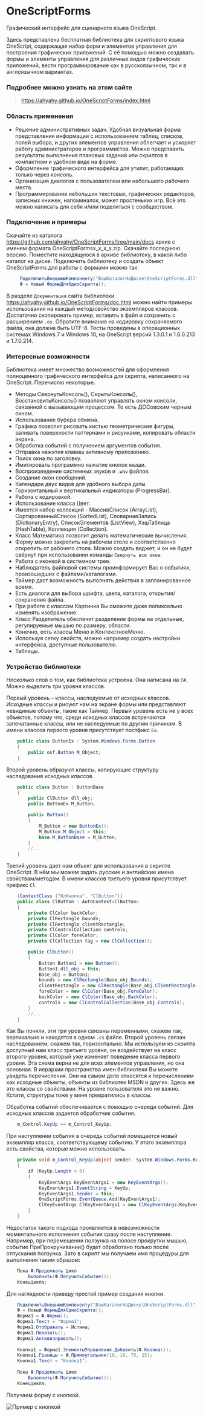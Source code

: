 # OneScriptForms
Графический интерфейс для сценарного языка OneScript.

Здесь представлена бесплатная библиотека для скриптового языка OneScript, содержащая набор форм и элементов управления для построения графических приложений. С её помощью можно создавать формы и элементы управления для различных видов графических приложений, вести программирование как в русскоязычном, так и в англоязычном вариантах.

### Подробнее можно узнать на этом сайте

> <https://ahyahy.github.io/OneScriptForms/index.html>

### Область применения
* Решение административных задач. Удобная визуальная форма представления информации с использованием таблиц, списков, полей выбора, и других элементов управления облегчает и ускоряет работу администраторов и программистов. Можно представить результаты выполнения плановых заданий или скриптов в компактном и удобном виде на форме. 
* Оформление графического интерфейса для утилит, работающих только через консоль.
* Организация диалогов с пользователем или небольшого рабочего места.
* Программирование небольших текстовых, графических редакторов, записных книжек, напоминалок, может простеньких игр.
Всё это можно написать для себя и/или поделиться с сообществом.
### Подключение и примеры
Скачайте из каталога <https://github.com/ahyahy/OneScriptForms/tree/main/docs> архив с именем формата OneScriptFormsх_х_х_х.zip. Скачайте последнюю версию. Поместите находящуюся в архиве библиотеку, в какой либо каталог на диске.
Подключить библиотеку и создать объект OneScriptForms для работы с формами можно так:

```c#
     ПодключитьВнешнююКомпоненту("ВашКаталогНаДиске\OneScriptForms.dll");
     Ф = Новый ФормыДляОдноСкрипта();
```

В разделе `Документация` сайта библиотеки <https://ahyahy.github.io/OneScriptForms/doc.html> можно найти примеры использования на каждый метод/свойство экземпляров классов. Достаточно скопировать пример, вставить в файл и сохранить с расширением `.os`. Обратите внимание на кодировку сохраняемого файла, она должна быть UTF-8.
Тесты проведены в операционных системах Windows 7 и Windows 10, на OneScript версий 1.3.0.1 и 1.6.0.213 и 1.7.0.214.
### Интересные возможности
Библиотека имеет множество возможностей для оформления полноценного графического интерфейса для скрипта, написанного на OneScript. Перечислю некоторые.
* Методы СвернутьКонсоль(), СкрытьКонсоль(), ВосстановитьКонсоль() позволяют управлять окном консоли, связанной с вызывающим процессом. То есть ДОСовским черным окном.
* Использование буфера обмена.
* Графика позволит рисовать кистью геометрические фигуры, заливать поверхности паттернами и рисунками, копировать области экрана.
* Обработка событий с получением аргументов события.
* Отправка нажатия клавиш активному приложению.
* Поиск окна по заголовку.
* Имитировать программно нажатие кнопок мыши.
* Воспроизведение системных звуков и `.wav` файлов.
* Создание окон сообщений.
* Календари двух видов для удобного выбора даты.
* Горизонтальный и вертикальный индикаторы (ProgressBar).
* Работа с кодировкой.
* Использование класса Цвет.
* Имеется набор коллекций - МассивСписок (ArrayList), СортированныйСписок (SortedList), СловарнаяЗапись (DictionaryEntry), СписокЭлементов (ListView), ХэшТаблица (HashTable), Коллекция (Collection).
* Класс Математика позволит делать математические вычисления.
* Форму можно закрепить на рабочем столе и соответственно открепить от рабочего стола. Можно создать виджет, и он не будет свёрнут при использовании команды `Свернуть все окна`.
* Работа с иконкой в системном трее.
* Наблюдатель файловой системы проинформирует Вас о событиях, произошедших с файлами/каталогами.
* Таймер даст возможность выполнять действия в запланированное время.
* Есть диалоги для выбора шрифта, цвета, каталога, открытия/сохранения файла.
* При работе с классом Картинка Вы сможете даже попиксельно изменять изображение.
* Класс Разделитель обеспечит разделение формы на отдельные, регулируемые мышью по размеру, области.
* Конечно, есть классы Меню и КонтекстноеМеню.
* Используя сетку свойств, можно например создать настройки интерфейса, доступные пользователю.
* Таблицы.
### Устройство библиотеки
Несколько слов о том, как библиотека устроена. Она написана на `C#`.
Можно выделить три уровня классов.

Первый уровень – классы, наследуемые от исходных классов. Исходные классы и рисуют нам на экране формы или представляют невидимые объекты, такие как Таймер. 
Первый уровень есть не у всех объектов, потому что, среди исходных классов встречаются запечатанные классы, или не наследуемые по другим причинам. В имени классов первого уровня присутствует постфикс `Ex`.

```c#
    public class ButtonEx : System.Windows.Forms.Button
    {
        public osf.Button M_Object;
    }
```
Второй уровень образуют классы, копирующие структуру наследования исходных классов.

```c#
    public class Button : ButtonBase
    {
        public ClButton dll_obj;
        public ButtonEx M_Button;

        public Button()
        {
            M_Button = new ButtonEx();
            M_Button.M_Object = this;
            base.M_ButtonBase = M_Button;
        }
        //...
    }
```
Третий уровень дает нам объект для использования в скрипте OneScript. В нём мы можем задать русские и английские имена свойствам/методам. В имени классов третьего уровня присутствует префикс `Cl`.

```c#
    [ContextClass ("КлКнопка", "ClButton")]
    public class ClButton : AutoContext<ClButton>
    {
        private ClColor backColor;
        private ClRectangle bounds;
        private ClRectangle clientRectangle;
        private ClControlCollection controls;
        private ClColor foreColor;
        private ClCollection tag = new ClCollection();

        public ClButton()
        {
            Button Button1 = new Button();
            Button1.dll_obj = this;
            Base_obj = Button1;
            bounds = new ClRectangle(Base_obj.Bounds);
            clientRectangle = new ClRectangle(Base_obj.ClientRectangle);
            foreColor = new ClColor(Base_obj.ForeColor);
            backColor = new ClColor(Base_obj.BackColor);
            controls = new ClControlCollection(Base_obj.Controls);
        }
        //...
    }
```

Как Вы поняли, эти три уровня связаны переменными, скажем так, вертикально и находятся в одном `.cs` файле. Второй уровень связан наследованием, скажем так, горизонтально. Мы используем из скрипта доступный нам класс третьего уровня, он воздействует на класс второго уровня, который уже изменяет поведение класса первого уровня. Эта схема верна не для всех элементов управления, но она основная.
В иерархии пространства имен библиотеки Вы можете увидеть перечисления. Они на самом деле относятся к перечислениям как исходные объекты, объекты из библиотек MSDN и других. Здесь же это классы со свойствами. На уровне пользователя это не важно. Кстати, структуры тоже у меня превратились в классы.

Обработка событий обеспечивается с помощью очереди событий. Для исходных классов задается обработчик события.

```c#
    m_Control.KeyUp += m_Control_KeyUp;
```

При наступлении события в очередь событий помещается новый экземпляр класса, соответствующему событию. У этого экземпляра есть свойства, которые можно использовать.

```c#
    private void m_Control_KeyUp(object sender, System.Windows.Forms.KeyEventArgs e)
    {
        if (KeyUp.Length > 0)
        {
            KeyEventArgs KeyEventArgs1 = new KeyEventArgs();
            KeyEventArgs1.EventString = KeyUp;
            KeyEventArgs1.Sender = this;
            OneScriptForms.EventQueue.Add(KeyEventArgs1);
            ClKeyEventArgs ClKeyEventArgs1 = new ClKeyEventArgs(KeyEventArgs1);
        }
    }
```

Недостаток такого подхода проявляется в невозможности моментального исполнения события сразу после наступление. Например, при перемещении ползунка на полосе прокрутки мышью, событие ПриПрокручивании() будет обработано только после отпускания ползунка. Зато в скрипт мы получаем имя процедуры для выполнения таким образом:

```c#
    Пока Ф.Продолжать Цикл
        Выполнить(Ф.ПолучитьСобытие());
    КонецЦикла;
```

Для наглядности приведу простой пример создания кнопки.

```c#
    ПодключитьВнешнююКомпоненту("ВашКаталогНаДиске\OneScriptForms.dll");
    Ф = Новый ФормыДляОдноСкрипта();
    Форма1 = Ф.Форма();
    Форма1.Текст = "Форма1";
    Форма1.Отображать = Истина;
    Форма1.Показать();
    Форма1.Активизировать();
    
    Кнопка1 = Форма1.ЭлементыУправления.Добавить(Ф.Кнопка());
    Кнопка1.Границы = Ф.Прямоугольник(10, 10, 75, 25);
    Кнопка1.Текст = "Кнопка1";
    
    Пока Ф.Продолжать Цикл
        Выполнить(Ф.ПолучитьСобытие());
    КонецЦикла;
```

Получаем форму с кнопкой.

![Пример с кнопкой](https://github.com/ahyahy/OneScriptForms/blob/main/docs/Button1.jpg)
